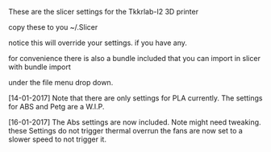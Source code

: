 These are the slicer settings for the Tkkrlab-I2 3D printer

copy these to you ~/.Slicer

notice this will override your settings. if you have any.

for convenience there is also a bundle included that you can import in slicer with bundle import

under the file menu drop down.

[14-01-2017]
	Note that there are only settings for PLA currently.
	The settings for ABS and Petg are a W.I.P.

[16-01-2017]
	The Abs settings are now included.
	Note might need tweaking.
	these Settings do not trigger thermal overrun
	the fans are now set to a slower speed to not trigger it.